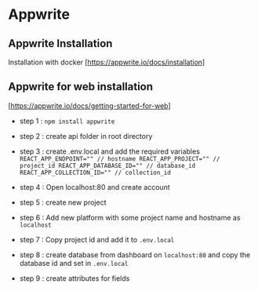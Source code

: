 # Appwrite

## Appwrite Installation

Installation with docker [https://appwrite.io/docs/installation]

## Appwrite for web installation
[https://appwrite.io/docs/getting-started-for-web]

- step 1 : `npm install appwrite`
- step 2 : create api folder in root directory
- step 3 : create .env.local and add the required variables
`
REACT_APP_ENDPOINT="" // hostname
REACT_APP_PROJECT="" // project_id
REACT_APP_DATABASE_ID="" // database_id
REACT_APP_COLLECTION_ID="" // collection_id
`

- step 4 : Open localhost:80 and create account
- step 5 : create new project
- step 6 : Add new platform with some project name and hostname as `localhost`
- step 7 : Copy project id and add it to `.env.local`
- step 8 : create database from dashboard on `localhost:80` and copy the database id and set in `.env.local`
- step 9 : create attributes for fields

